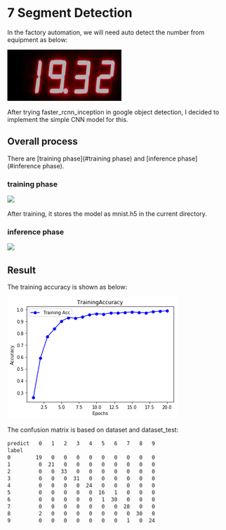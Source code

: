 # 7 Segment Detection

In the factory automation, we will need auto detect the number from equipment as below: 

<img src="test_images/T5.jpg" style="zoom:50%;" />

After trying faster_rcnn_inception in google object detection, I decided to implement the simple CNN model for this.

## Overall process

There are [training phase](#training phase) and [inference phase](#inference phase).

### training phase

![](http://www.plantuml.com/plantuml/png/NOp12i8m38RlVOgm-mxkw4463i638FW04baSXJOTRIe3yTrjAvLfJlc_Bt_w8EWbMgEE5YUwaC0MDCzHG6S0o2COl95HAfqAGMFTI0R4esRDKmCOu8EU2j9y_xGxs3j-TCDrKqGDq2PpmkNid4aFkg7ODLXLko9h-AzM_ujoVV1kTb6ohNl61uCYvBdm6iezSQ12ovPHS7UnkAYNwed7QCqR)

After training, it stores the model as mnist.h5 in the current directory.

### inference phase

![](http://www.plantuml.com/plantuml/png/VP2zRiCW54Ptdk9xWGonFJ5KaJfLIg8EVG4Cjp4IFmWkGz--hN7LM48Up_4nukDIM6Mkteathnu42HjIPTXV4YbJob5JAP0eoLa6ARt0s8Tbp5_GCN2iMOZLd2K-5iAvy5R4pzrngnnQD0Hp48qj6lDHDBLeugKVRPDEB_ZVyJpfzFEbtRjhXwuTktOIudQ5n7icOpKZL3zJngmA6SI0r_iTFXfosqEjVzwkZOOTZJkQ_kX2mLJllW40)

## Result

The training accuracy is shown as below:

![](training_acc.png)

The confusion matrix is based on dataset and dataset_test:

```
predict   0   1   2   3   4   5   6   7   8   9
label                                          
0        19   0   0   0   0   0   0   0   0   0
1         0  21   0   0   0   0   0   0   0   0
2         0   0  33   0   0   0   0   0   0   0
3         0   0   0  31   0   0   0   0   0   0
4         0   0   0   0  24   0   0   0   0   0
5         0   0   0   0   0  16   1   0   0   0
6         0   0   0   0   0   1  30   0   0   0
7         0   0   0   0   0   0   0  28   0   0
8         2   0   0   0   0   0   0   0  30   0
9         0   0   0   0   0   0   0   1   0  24
```

